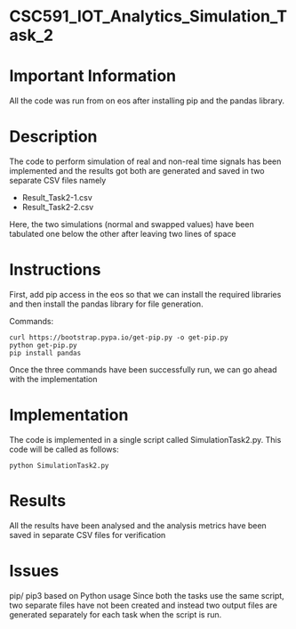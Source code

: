 # CSC591_IOT_Analytics_Simulation_Task_2

# Important Information
All the code was run from on eos after installing pip and the pandas library.

# Description
The code to perform simulation of real and non-real time signals has been implemented and the results got both are generated and saved in two separate CSV files namely 
- Result_Task2-1.csv
- Result_Task2-2.csv

Here, the two simulations (normal and swapped values) have been tabulated one below the other after leaving two lines of space

# Instructions

First, add pip access in the eos so that we can install the required libraries and then install the pandas library for file generation.

Commands:

    curl https://bootstrap.pypa.io/get-pip.py -o get-pip.py
    python get-pip.py
    pip install pandas

Once the three commands have been successfully run, we can go ahead with the implementation

# Implementation
The code is implemented in a single script called SimulationTask2.py. This code will be
called as follows:

    python SimulationTask2.py 

# Results
All the results have been analysed and the analysis metrics have been saved in separate CSV files for verification

# Issues
pip/ pip3 based on Python usage 
Since both the tasks use the same script, two separate files have not been created and instead two output files are generated separately for each task when the script is run.